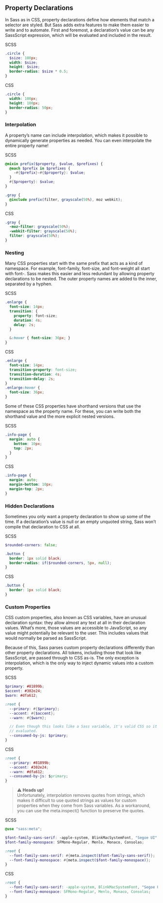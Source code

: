 ## Property Declarations

In Sass as in CSS, property declarations define how elements that match a selector are styled. But Sass adds extra features to make them easier to write and to automate. First and foremost, a declaration’s value can be any SassScript expression, which will be evaluated and included in the result.

SCSS
```scss
.circle {
  $size: 100px;
  width: $size;
  height: $size;
  border-radius: $size * 0.5;
}
```

CSS
```css
.circle {
  width: 100px;
  height: 100px;
  border-radius: 50px;
}
```

### Interpolation
A property’s name can include interpolation, which makes it possible to dynamically generate properties as needed. You can even interpolate the entire property name!


SCSS
```scss
@mixin prefix($property, $value, $prefixes) {
  @each $prefix in $prefixes {
    -#{$prefix}-#{$property}: $value;
  }
  #{$property}: $value;
}

.gray {
  @include prefix(filter, grayscale(50%), moz webkit);
}
```

CSS
```css
.gray {
  -moz-filter: grayscale(50%);
  -webkit-filter: grayscale(50%);
  filter: grayscale(50%);
}
```

### Nesting

Many CSS properties start with the same prefix that acts as a kind of namespace. For example, font-family, font-size, and font-weight all start with font-. Sass makes this easier and less redundant by allowing property declarations to be nested. The outer property names are added to the inner, separated by a hyphen.


SCSS
```scss
.enlarge {
  font-size: 14px;
  transition: {
    property: font-size;
    duration: 4s;
    delay: 2s;
  }

  &:hover { font-size: 36px; }
}
```

CSS
```css
.enlarge {
  font-size: 14px;
  transition-property: font-size;
  transition-duration: 4s;
  transition-delay: 2s;
}
.enlarge:hover {
  font-size: 36px;
}
```

Some of these CSS properties have shorthand versions that use the namespace as the property name. For these, you can write both the shorthand value and the more explicit nested versions.


SCSS
```scss
.info-page {
  margin: auto {
    bottom: 10px;
    top: 2px;
  }
}
```

CSS
```css
.info-page {
  margin: auto;
  margin-bottom: 10px;
  margin-top: 2px;
}
```

### Hidden Declarations

Sometimes you only want a property declaration to show up some of the time. If a declaration’s value is null or an empty unquoted string, Sass won’t compile that declaration to CSS at all.

SCSS
```scss
$rounded-corners: false;

.button {
  border: 1px solid black;
  border-radius: if($rounded-corners, 5px, null);
}
```

CSS
```css
.button {
  border: 1px solid black;
}
```

### Custom Properties

CSS custom properties, also known as CSS variables, have an unusual declaration syntax: they allow almost any text at all in their declaration values. What’s more, those values are accessible to JavaScript, so any value might potentially be relevant to the user. This includes values that would normally be parsed as SassScript.

Because of this, Sass parses custom property declarations differently than other property declarations. All tokens, including those that look like SassScript, are passed through to CSS as-is. The only exception is interpolation, which is the only way to inject dynamic values into a custom property.


SCSS
```scss
$primary: #81899b;
$accent: #302e24;
$warn: #dfa612;

:root {
  --primary: #{$primary};
  --accent: #{$accent};
  --warn: #{$warn};

  // Even though this looks like a Sass variable, it's valid CSS so it's not
  // evaluated.
  --consumed-by-js: $primary;
}
```

CSS
```css
:root {
  --primary: #81899b;
  --accent: #302e24;
  --warn: #dfa612;
  --consumed-by-js: $primary;
}
```


> ⚠️ **Heads up!**<br>
> Unfortunately, interpolation removes quotes from strings, which makes it difficult to use quoted strings as values for custom properties when they come from Sass variables. As a workaround, you can use the meta.inspect() function to preserve the quotes.

SCSS 
```scss
@use "sass:meta";

$font-family-sans-serif: -apple-system, BlinkMacSystemFont, "Segoe UI", Roboto;
$font-family-monospace: SFMono-Regular, Menlo, Monaco, Consolas;

:root {
  --font-family-sans-serif: #{meta.inspect($font-family-sans-serif)};
  --font-family-monospace: #{meta.inspect($font-family-monospace)};
}
```

CSS
```css
:root {
  --font-family-sans-serif: -apple-system, BlinkMacSystemFont, "Segoe UI", Roboto;
  --font-family-monospace: SFMono-Regular, Menlo, Monaco, Consolas;
}
```